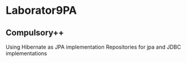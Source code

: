 # Laborator9PA
## Compulsory++
Using Hibernate as JPA implementation
Repositories for jpa and JDBC implementations
